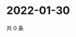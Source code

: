 # 2022-01-30

共 0 条

<!-- BEGIN WEIBO -->
<!-- 最后更新时间 Sun Jan 30 2022 09:45:50 GMT+0800 (China Standard Time) -->

<!-- END WEIBO -->
